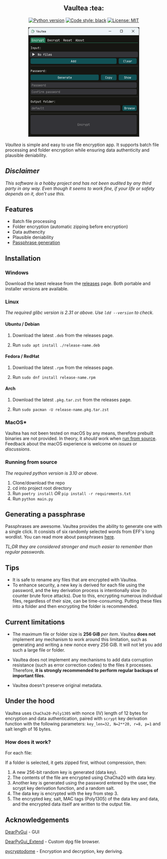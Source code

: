 <h2 align="center">Vaultea :tea:</h2>

<p align="center">
<a href="https://python.org"><img alt="Python version" src="https://img.shields.io/badge/Python-3.10-3776AB?style=flat&logo=python&logoColor=white"></a>
<a href="https://github.com/psf/black"><img alt="Code style: black" src="https://img.shields.io/badge/code_style-black-black"></a>
<a href="https://github.com/70sh1/Vaultea/LICENSE"><img alt="License: MIT" src="https://img.shields.io/badge/License-MIT-green"></a>
</p>

<p align="center">
  <img height=350 src="resources/screenshot.png" alt="Vaultea GUI showcase" />
</p>

_Vaultea_ is simple and easy to use file encryption app. It supports batch file processing and folder encryption while ensuring data authenticity and plausible deniability.

## *Disclaimer*
*This software is a hobby project and has not been audited by any third party in any way. Even though it seems to work fine, if your life or safety depends on it, don't use this.*

## Features
* Batch file processing
* Folder encryption (automatic zipping before encryption)
* Data authencity
* Plausible deniability
* [Passphrase generation](https://github.com/70sh1/Vaultea#generating-a-passphrase)

## Installation

### Windows
Download the latest release from the [releases](https://github.com/70sh1/Vaultea/releases) page. Both portable and installer versions are available.

### Linux
*The required glibc version is 2.31 or above. Use `ldd --version` to check.*

#### Ubuntu / Debian
1. Download the latest `.deb` from the releases page.

2. Run `sudo apt install ./release-name.deb`

#### Fedora / RedHat
1. Download the latest `.rpm` from the releases page.

2. Run `sudo dnf install release-name.rpm`

#### Arch
1. Download the latest `.pkg.tar.zst` from the releases page.

2. Run `sudo pacman -U release-name.pkg.tar.zst`

### MacOS*
Vaultea has not been tested on macOS by any means, therefore prebuilt binaries are not provided. In theory, it *should* work when [run from source](#running-from-source). Feedback about the macOS experience is welcome on *issues* or *discussions*.

### Running from source
*The required python version is 3.10 or above.*
1. Clone/download the repo
2. cd into project root directory
3. Run `poetry install` *OR* `pip install -r requirements.txt`
4. Run `python main.py`

## Generating a passphrase
Passphrases are awesome. Vaultea provides the ability to generate one with a single click. It consists of six randomly selected words from EFF's long wordlist. You can read more about passphrases [here](https://www.eff.org/deeplinks/2016/07/new-wordlists-random-passphrases).

*TL;DR they are considered stronger and much easier to remember than regular passwords.*

## Tips
* It is safe to rename any files that are encrypted with Vaultea.
* To enhance security, a new key is derived for each file using the password, and the key derivation process is intentionally slow (to counter brute force attacks). Due to this, encrypting numerous individual files, regardless of their size, can be time-consuming. Putting these files into a folder and then encrypting the folder is recommended.

## Current limitations
* The maximum file or folder size is **256 GiB** *per item*. Vaultea **does not** implement any mechanism to work around this limitation, such as generating and writing a new nonce every 256 GiB. It will not let you add such a large file or folder.
* Vaultea does not implement any mechanisms to add data corruption resistance (such as error correction codes) to the files it processes. Therefore, **it is strongly recommended to perform regular backups of important files**.

* Vaultea doesn't preserve original metadata.

## Under the hood
Vaultea uses `ChaCha20-Poly1305` with nonce (IV) length of 12 bytes for encryption and data authentication, paired with `scrypt` key derivation function with the following parameters: `key_len=32, N=2**20, r=8, p=1` and salt length of 16 bytes.

### How does it work?
For each file:

If a folder is selected, it gets zipped first, without compression, then:
1. A new 256-bit random key is generated (data key).
2. The contents of the file are encrypted using ChaCha20 with data key.
3. Another key is generated using the password entered by the user, the scrypt key derivation function, and a random salt.
4. The data key is encrypted with the key from step 3.
5. The encrypted key, salt, MAC tags (Poly1305) of the data key and data, and the encrypted data itself are written to the output file.

## Acknowledgements
[DearPyGui](https://github.com/hoffstadt/DearPyGui) - GUI

[DearPyGui_Extend](https://github.com/fabriciochamon/DearPyGui_Extend) - Custom dpg file browser.

[pycryptodome](https://github.com/Legrandin/pycryptodome) - Encryption and decryption, key deriving.
